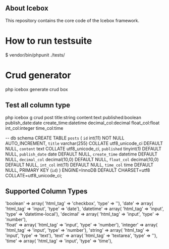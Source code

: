 ## About Icebox

This repository contains the core code of the Icebox framework.

# How to run testsuite

$ vendor/bin/phpunit ./tests/

# Crud generator

php icebox generate crud box

## Test all column type

php icebox g crud post title:string content:text published:boolean publish_date:date create_time:datetime decimal_col:decimal float_col:float int_col:integer time_col:time

-- db schema
CREATE TABLE `posts` (
  `id` int(11) NOT NULL AUTO_INCREMENT,
  `title` varchar(255) COLLATE utf8_unicode_ci DEFAULT NULL,
  `content` text COLLATE utf8_unicode_ci,
  `published` tinyint(1) DEFAULT NULL,
  `publish_date` date DEFAULT NULL,
  `create_time` datetime DEFAULT NULL,
  `decimal_col` decimal(10,0) DEFAULT NULL,
  `float_col` decimal(10,0) DEFAULT NULL,
  `int_col` int(11) DEFAULT NULL,
  `time_col` time DEFAULT NULL,
  PRIMARY KEY (`id`)
) ENGINE=InnoDB DEFAULT CHARSET=utf8 COLLATE=utf8_unicode_ci;


## Supported Column Types
'boolean' => array( 'html_tag' => 'checkbox', 'type' => ''),
'date' => array( 'html_tag' => 'input', 'type' => 'date'),
'datetime' => array( 'html_tag' => 'input', 'type' => 'datetime-local'),
'decimal' => array( 'html_tag' => 'input', 'type' => 'number'),
<br>
'float' => array( 'html_tag' => 'input', 'type' => 'number'),
'integer' => array( 'html_tag' => 'input', 'type' => 'number'),
'string' => array( 'html_tag' => 'input', 'type' => 'text'),
'text' => array( 'html_tag' => 'textarea', 'type' => ''),
<br>
'time' => array( 'html_tag' => 'input', 'type' => 'time'),
